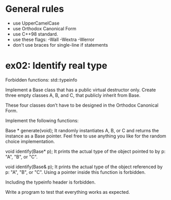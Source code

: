 # General rules
- use UpperCamelCase
- use Orthodox Canonical Form
- use C++98 standard.
- use these flags: -Wall -Wextra -Werror
- don't use braces for single-line if statements

# ex02: Identify real type

Forbidden functions: std::typeinfo

Implement a Base class that has a public virtual destructor only. Create three empty classes A, B, and C, that publicly inherit from Base. 

These four classes don’t have to be designed in the Orthodox Canonical Form. 

Implement the following functions:

Base * generate(void); 
It randomly instantiates A, B, or C and returns the instance as a Base pointer. Feel free to use anything you like for the random choice implementation. 

void identify(Base* p); 
It prints the actual type of the object pointed to by p: "A", "B", or "C". 

void identify(Base& p);
It prints the actual type of the object referenced by p: "A", "B", or "C". Using a pointer inside this function is forbidden.

Including the typeinfo header is forbidden.

Write a program to test that everything works as expected.